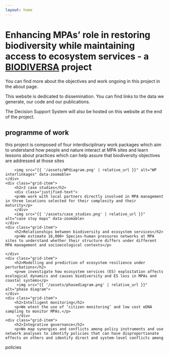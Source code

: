 ```yaml
---
layout: home
---
```


# Enhancing MPAs’ role in restoring biodiversity while maintaining access to ecosystem services - a [BIODIVERSA](https://www.biodiversa.eu/2022/10/25/mpa4sustainability/) project

<p> You can find more about the objectives and work ongoing in this project in the about page.</p>
<p> This website is dedicated to dissemination. You can find links to the data we generate, our code and our publications. </p>
<p> The Decision Support System will also be hosted on this website at the end of the project. </p>

<div class="grid-container">
    <div class="grid-item">
        <h2>programme of work</h2>
           <div class="justified-text">
            <p>this project is composed of four interdisciplinary work packages which aim to understand how people and nature interact at MPA sites and learn lessons about practices which can help assure that biodiversity objectives are addressed at those sites</p>
           </div>
        
        <img src="{{ '/assets/WPdiagram.png' | relative_url }}" alt="WP interlinkages" data-zoomable>
    </div>
    <div class="grid-item">
        <h2>3 case studies</h2>
        <div class="justified-text">
        <p>We work with local partners directly involved in MPA management in three locations selected for their complexity and their maturity</p>
        </div>
        <img src="{{ '/assets/case_studies.png' | relative_url }}" alt="case stuy maps" data-zoomable>
    </div>
    <div class="grid-item">
        <h2>Relationships between biodiversity and ecosystem services</h2>
        <p>We estimate 16,000+ Species-human pressures networks at MPA sites to understand whether their structure differs under different MPA management and socioecological contexts</p>
       
    </div>
    <div class="grid-item">
        <h2>Modelling and prediction of ecosystem resilience under perturbations</h2>
        <p>we investigate how ecosystem services (ES) exploitation affects ecological dynamics and causes biodiversity and ES loss in MPAs and coastal systems</p>
         <img src="{{ '/assets/phasediagram.png' | relative_url }}" alt="phase diagram">
    </div>
    <div class="grid-item">
        <h2>Intelligent monitoring</h2>
        <p>We wtest the use of ‘citizen monitoring’ and low cost eDNA sampling to monitor MPAs.</p>
         </div>
    <div class="grid-item">
        <h2>Integrative governance</h2>
        <p>We map synergies and conflicts among policy instruments and use network analyses to identify policies that can have disproportionate effects on others and identify direct and system-level conflicts among    
 policies</p>
    </div>
</div>

<script src="https://unpkg.com/medium-zoom/dist/medium-zoom.min.js"></script>
<script>
  mediumZoom('[data-zoomable]');
</script>

